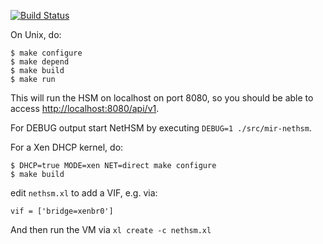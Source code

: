 [![Build Status](https://travis-ci.org/Nitrokey/nitrokey-nethsm.svg?branch=master)](https://travis-ci.org/Nitrokey/nitrokey-nethsm)

On Unix, do:

```
$ make configure
$ make depend
$ make build
$ make run
```

This will run the HSM on localhost on port 8080, so you should be
able to access [http://localhost:8080/api/v1](http://localhost:8080/api/v1).

For DEBUG output start NetHSM by executing `DEBUG=1 ./src/mir-nethsm`.

For a Xen DHCP kernel, do:

```
$ DHCP=true MODE=xen NET=direct make configure
$ make build
```

edit `nethsm.xl` to add a VIF, e.g. via:

```
vif = ['bridge=xenbr0']
```

And then run the VM via `xl create -c nethsm.xl`

